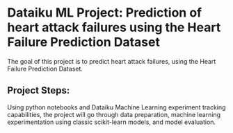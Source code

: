 <h1>Dataiku ML Project: Prediction of heart attack failures using the Heart Failure Prediction Dataset</h1>

The goal of this project is to predict heart attack failures, using the Heart Failure Prediction Dataset. 

<h2>Project Steps: </h2>
Using python notebooks and Dataiku Machine Learning experiment tracking capabilities, the project will go through data preparation, machine learning experimentation using classic scikit-learn models, and model evaluation.
